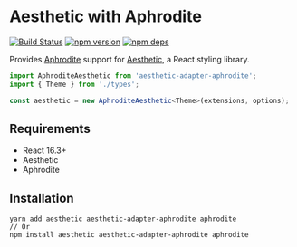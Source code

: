 # Aesthetic with Aphrodite

[![Build Status](https://travis-ci.org/milesj/aesthetic.svg?branch=master)](https://travis-ci.org/milesj/aesthetic)
[![npm version](https://badge.fury.io/js/aesthetic-adapter-aphrodite.svg)](https://www.npmjs.com/package/aesthetic-adapter-aphrodite)
[![npm deps](https://david-dm.org/milesj/aesthetic.svg?path=packages/adapter-aphrodite)](https://www.npmjs.com/package/aesthetic-adapter-aphrodite)

Provides [Aphrodite](https://github.com/Khan/aphrodite) support for
[Aesthetic](https://github.com/milesj/aesthetic), a React styling library.

```ts
import AphroditeAesthetic from 'aesthetic-adapter-aphrodite';
import { Theme } from './types';

const aesthetic = new AphroditeAesthetic<Theme>(extensions, options);
```

## Requirements

- React 16.3+
- Aesthetic
- Aphrodite

## Installation

```
yarn add aesthetic aesthetic-adapter-aphrodite aphrodite
// Or
npm install aesthetic aesthetic-adapter-aphrodite aphrodite
```
